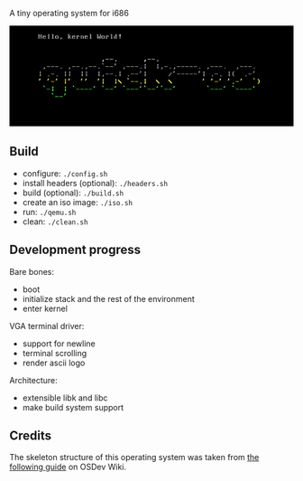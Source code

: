 A tiny operating system for i686

![quick-os](img/quick_os.png)

## Build

* configure: `./config.sh`
* install headers (optional): `./headers.sh`
* build (optional): `./build.sh`
* create an iso image: `./iso.sh`
* run: `./qemu.sh`
* clean: `./clean.sh`

## Development progress

Bare bones:
* boot
* initialize stack and the rest of the environment
* enter kernel

VGA terminal driver:
* support for newline
* terminal scrolling
* render ascii logo

Architecture:
* extensible libk and libc
* make build system support

## Credits

The skeleton structure of this operating system was taken from [the following guide](https://wiki.osdev.org/Hard_Build_System) on OSDev Wiki.
